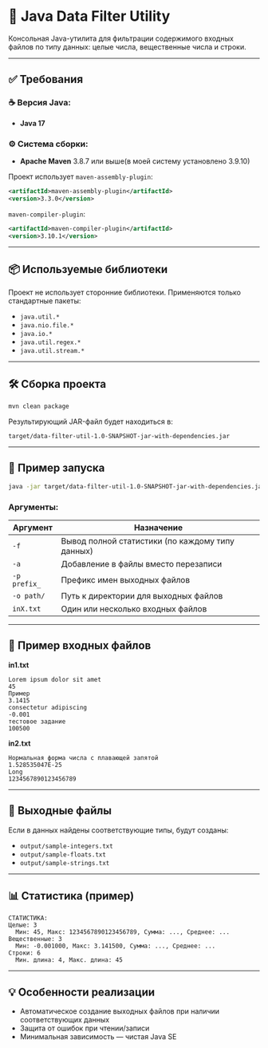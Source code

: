 # 📂 Java Data Filter Utility

Консольная Java-утилита для фильтрации содержимого входных файлов по типу данных: целые числа, вещественные числа и строки.

---

## ✅ Требования

### ☕ Версия Java:
- **Java 17**

### ⚙️ Система сборки:
- **Apache Maven** 3.8.7 или выше(в моей систему установлено 3.9.10)

Проект использует `maven-assembly-plugin`:
```xml
<artifactId>maven-assembly-plugin</artifactId>
<version>3.3.0</version>
```
`maven-compiler-plugin`:
```xml
<artifactId>maven-compiler-plugin</artifactId>
<version>3.10.1</version>
```
---

## 📦 Используемые библиотеки

Проект не использует сторонние библиотеки. Применяются только стандартные пакеты:
- `java.util.*`
- `java.nio.file.*`
- `java.io.*`
- `java.util.regex.*`
- `java.util.stream.*`

---

## 🛠 Сборка проекта

```bash
mvn clean package
```

Результирующий JAR-файл будет находиться в:
```
target/data-filter-util-1.0-SNAPSHOT-jar-with-dependencies.jar
```

---

## 🚀 Пример запуска

```bash
java -jar target/data-filter-util-1.0-SNAPSHOT-jar-with-dependencies.jar -f -a -p sample- -o output/ in1.txt in2.txt
```

### Аргументы:

| Аргумент     | Назначение                                                   |
|--------------|---------------------------------------------------------------|
| `-f`         | Вывод полной статистики (по каждому типу данных)             |
| `-a`         | Добавление в файлы вместо перезаписи                         |
| `-p prefix_` | Префикс имен выходных файлов                                 |
| `-o path/`   | Путь к директории для выходных файлов                        |
| `inX.txt`    | Один или несколько входных файлов                            |

---

## 📄 Пример входных файлов

**in1.txt**
```
Lorem ipsum dolor sit amet
45
Пример
3.1415
consectetur adipiscing
-0.001
тестовое задание
100500
```

**in2.txt**
```
Нормальная форма числа с плавающей запятой
1.528535047E-25
Long
1234567890123456789
```

---

## 📂 Выходные файлы

Если в данных найдены соответствующие типы, будут созданы:

- `output/sample-integers.txt`
- `output/sample-floats.txt`
- `output/sample-strings.txt`

---

## 📊 Статистика (пример)

```
СТАТИСТИКА:
Целые: 3
  Мин: 45, Макс: 1234567890123456789, Сумма: ..., Среднее: ...
Вещественные: 3
  Мин: -0.001000, Макс: 3.141500, Сумма: ..., Среднее: ...
Строки: 6
  Мин. длина: 4, Макс. длина: 45
```

---

## 💡 Особенности реализации

- Автоматическое создание выходных файлов при наличии соответствующих данных
- Защита от ошибок при чтении/записи
- Минимальная зависимость — чистая Java SE

